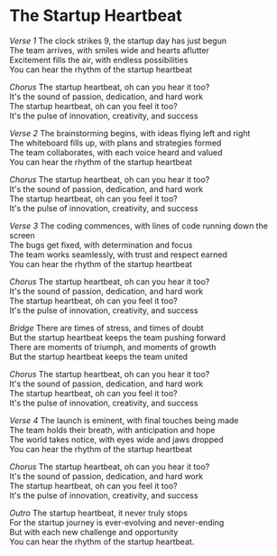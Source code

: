 # The Startup Heartbeat

*Verse 1*
The clock strikes 9, the startup day has just begun  
The team arrives, with smiles wide and hearts aflutter  
Excitement fills the air, with endless possibilities  
You can hear the rhythm of the startup heartbeat

*Chorus*
The startup heartbeat, oh can you hear it too?  
It's the sound of passion, dedication, and hard work  
The startup heartbeat, oh can you feel it too?  
It's the pulse of innovation, creativity, and success

*Verse 2*
The brainstorming begins, with ideas flying left and right  
The whiteboard fills up, with plans and strategies formed  
The team collaborates, with each voice heard and valued  
You can hear the rhythm of the startup heartbeat

*Chorus*
The startup heartbeat, oh can you hear it too?  
It's the sound of passion, dedication, and hard work  
The startup heartbeat, oh can you feel it too?  
It's the pulse of innovation, creativity, and success

*Verse 3*
The coding commences, with lines of code running down the screen  
The bugs get fixed, with determination and focus  
The team works seamlessly, with trust and respect earned  
You can hear the rhythm of the startup heartbeat

*Chorus*
The startup heartbeat, oh can you hear it too?  
It's the sound of passion, dedication, and hard work  
The startup heartbeat, oh can you feel it too?  
It's the pulse of innovation, creativity, and success

*Bridge*
There are times of stress, and times of doubt  
But the startup heartbeat keeps the team pushing forward  
There are moments of triumph, and moments of growth  
But the startup heartbeat keeps the team united

*Chorus*
The startup heartbeat, oh can you hear it too?  
It's the sound of passion, dedication, and hard work  
The startup heartbeat, oh can you feel it too?  
It's the pulse of innovation, creativity, and success

*Verse 4*
The launch is eminent, with final touches being made  
The team holds their breath, with anticipation and hope  
The world takes notice, with eyes wide and jaws dropped  
You can hear the rhythm of the startup heartbeat

*Chorus*
The startup heartbeat, oh can you hear it too?  
It's the sound of passion, dedication, and hard work  
The startup heartbeat, oh can you feel it too?  
It's the pulse of innovation, creativity, and success

*Outro*
The startup heartbeat, it never truly stops  
For the startup journey is ever-evolving and never-ending  
But with each new challenge and opportunity  
You can hear the rhythm of the startup heartbeat.